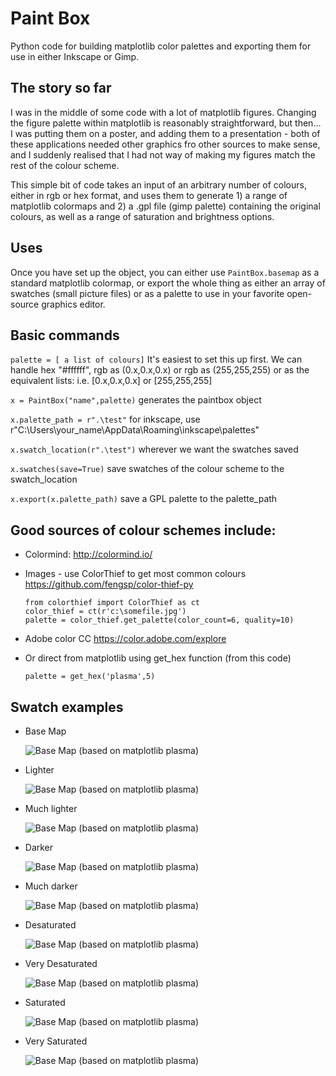 # Paint Box

Python code for building matplotlib color palettes and exporting them for use in either Inkscape or Gimp.

## The story so far
I was in the middle of some code with a lot of matplotlib figures. Changing the figure palette within matplotlib is reasonably straightforward, but then... I was putting them on a poster, and adding them to a presentation - both of these applications needed other graphics fro other sources to make sense, and I suddenly realised that I had not way of making my figures match the rest of the colour scheme. 

This simple bit of code takes an input of an arbitrary number of colours, either in rgb or hex format, and uses them to generate 1) a range of matplotlib colormaps and 2) a .gpl file (gimp palette) containing the original colours, as well as a range of saturation and brightness options. 

## Uses
Once you have set up the object, you can either use `PaintBox.basemap` as a standard matplotlib colormap, or export the whole thing as either an array of swatches (small picture files) or as a palette to use in your favorite open-source graphics editor.

## Basic commands

`palette = [ a list of colours]`
It's easiest to set this up first. We can handle hex "#ffffff", rgb as (0.x,0.x,0.x) or rgb as (255,255,255) or as the equivalent lists: i.e. [0.x,0.x,0.x] or [255,255,255]

`x = PaintBox("name",palette)`
generates the paintbox object

`x.palette_path = r".\test"`
for inkscape, use r"C:\Users\your_name\AppData\Roaming\inkscape\palettes"

`x.swatch_location(r".\test")`
wherever we want the swatches saved

`x.swatches(save=True)`
save swatches of the colour scheme to the swatch_location

`x.export(x.palette_path)`
save a GPL palette to the palette_path
	
## Good sources of colour schemes include:
+ Colormind: http://colormind.io/

+ Images - use ColorThief to get most common colours https://github.com/fengsp/color-thief-py

   ```
   from colorthief import ColorThief as ct
   color_thief = ct(r'c:\somefile.jpg')
   palette = color_thief.get_palette(color_count=6, quality=10)
   ```
+ Adobe color CC https://color.adobe.com/explore

+ Or direct from matplotlib using get_hex function (from this code)

   `palette = get_hex('plasma',5)`

## Swatch examples
+ Base Map 

	![Base Map (based on matplotlib plasma)](https://github.com/RollsW/Paint-Box/blob/master/test/test.png "Base Map (based on matplotlib plasma)")

+ Lighter 

	![Base Map (based on matplotlib plasma)](https://github.com/RollsW/Paint-Box/blob/master/test/test%20light.png "Base Map (based on matplotlib plasma)")

+ Much lighter 

	![Base Map (based on matplotlib plasma)](https://github.com/RollsW/Paint-Box/blob/master/test/test%20light%2B.png "Base Map (based on matplotlib plasma)")

+ Darker 

	![Base Map (based on matplotlib plasma)](https://github.com/RollsW/Paint-Box/blob/master/test/test%20dark.png "Base Map (based on matplotlib plasma)")

+ Much darker 

	![Base Map (based on matplotlib plasma)](https://github.com/RollsW/Paint-Box/blob/master/test/test%20dark%2B.png "Base Map (based on matplotlib plasma)")

+ Desaturated 

	![Base Map (based on matplotlib plasma)](https://github.com/RollsW/Paint-Box/blob/master/test/test%20desaturated.png "Base Map (based on matplotlib plasma)")

+ Very Desaturated 

	![Base Map (based on matplotlib plasma)](https://github.com/RollsW/Paint-Box/blob/master/test/test%20desaturated%2B.png "Base Map (based on matplotlib plasma)")

+ Saturated 

	![Base Map (based on matplotlib plasma)](https://github.com/RollsW/Paint-Box/blob/master/test/test%20saturated.png "Base Map (based on matplotlib plasma)")

+ Very Saturated 

	![Base Map (based on matplotlib plasma)](https://github.com/RollsW/Paint-Box/blob/master/test/test%20saturated%2B.png "Base Map (based on matplotlib plasma)")






